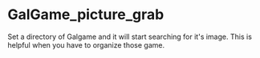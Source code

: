 # GalGame_picture_grab
Set a directory of Galgame and it will start searching for it's image. This is helpful when you have to organize those game.
